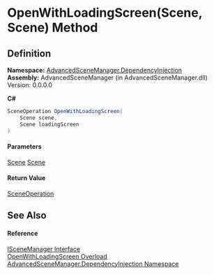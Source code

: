 # OpenWithLoadingScreen(Scene, Scene) Method

## Definition

**Namespace:** [AdvancedSceneManager.DependencyInjection](N_AdvancedSceneManager_DependencyInjection.md)\
**Assembly:** AdvancedSceneManager (in AdvancedSceneManager.dll) Version: 0.0.0.0

**C#**

```c#
SceneOperation OpenWithLoadingScreen(
	Scene scene,
	Scene loadingScreen
)
```

#### Parameters

&#x20; [Scene](T_AdvancedSceneManager_Models_Scene.md)   [Scene](T_AdvancedSceneManager_Models_Scene.md)&#x20;

#### Return Value

[SceneOperation](T_AdvancedSceneManager_Core_SceneOperation.md)

## See Also

#### Reference

[ISceneManager Interface](T_AdvancedSceneManager_DependencyInjection_ISceneManager.md)\
[OpenWithLoadingScreen Overload](Overload_AdvancedSceneManager_DependencyInjection_ISceneManager_OpenWithLoadingScreen.md)\
[AdvancedSceneManager.DependencyInjection Namespace](N_AdvancedSceneManager_DependencyInjection.md)
